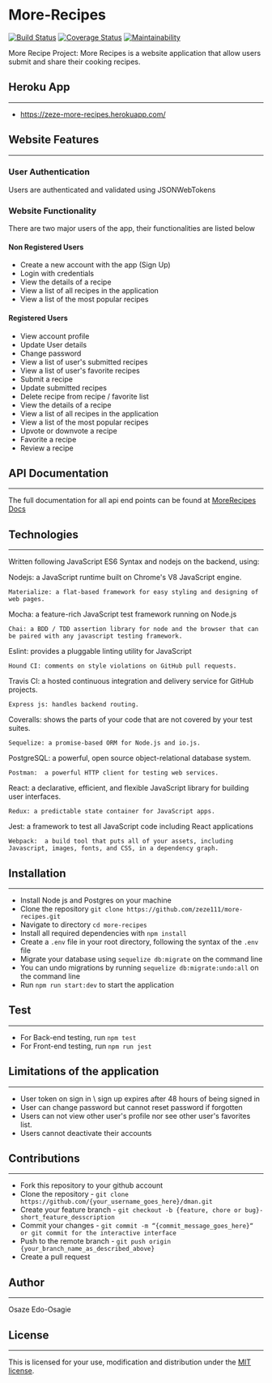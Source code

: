 # More-Recipes
  [![Build Status](https://travis-ci.org/zeze111/more-recipes.svg?branch=develop)](https://travis-ci.org/zeze111/more-recipes)
[![Coverage Status](https://coveralls.io/repos/github/zeze111/more-recipes/badge.svg?branch=develop)](https://coveralls.io/github/zeze111/more-recipes?branch=develop)
[![Maintainability](https://api.codeclimate.com/v1/badges/f665ddbfed3d92bd7fd4/maintainability)](https://codeclimate.com/github/zeze111/more-recipes/maintainability)


More Recipe Project: More Recipes is a website application that allow users submit and share their cooking recipes.

## Heroku App
---
* https://zeze-more-recipes.herokuapp.com/

## Website Features
---
### User Authentication
Users are authenticated and validated using JSONWebTokens

### Website Functionality
There are two major users of the app, their functionalities are listed below

#### Non Registered Users
* Create a new account with the app (Sign Up)
* Login with credentials
* View the details of a recipe
* View a list of all recipes in the application
* View a list of the most popular recipes

#### Registered Users
* View account profile
* Update User details
* Change password
* View a list of user's submitted recipes
* View a list of user's favorite recipes
* Submit a recipe
* Update submitted recipes
* Delete recipe from recipe / favorite list
* View the details of a recipe
* View a list of all recipes in the application
* View a list of the most popular recipes
* Upvote or downvote a recipe
* Favorite a recipe
* Review a recipe

## API Documentation
---
The full documentation for all api end points can be found at [MoreRecipes Docs](https://zeze-more-recipes.herokuapp.com/api-docs)

## Technologies
---
Written following JavaScript ES6 Syntax and nodejs on the backend, using:

Nodejs: a JavaScript runtime built on Chrome's V8 JavaScript engine.

```Materialize: a flat-based framework for easy styling and designing of web pages.```

Mocha: a feature-rich JavaScript test framework running on Node.js

```Chai: a BDD / TDD assertion library for node and the browser that can be paired with any javascript testing framework.```

Eslint: provides a pluggable linting utility for JavaScript

```Hound CI: comments on style violations on GitHub pull requests.```

Travis CI: a hosted continuous integration and delivery service for GitHub projects.

```Express js: handles backend routing.```

Coveralls: shows the parts of your code that are not covered by your test suites.

```Sequelize: a promise-based ORM for Node.js and io.js.```

PostgreSQL: a powerful, open source object-relational database system.

```Postman:  a powerful HTTP client for testing web services.```

React: a declarative, efficient, and flexible JavaScript library for building user interfaces.

```Redux: a predictable state container for JavaScript apps.```

Jest: a framework to test all JavaScript code including React applications

```Webpack:  a build tool that puts all of your assets, including Javascript, images, fonts, and CSS, in a dependency graph.```

## Installation
---
* Install Node js and Postgres on your machine
* Clone the repository `git clone https://github.com/zeze111/more-recipes.git`
* Navigate to directory `cd more-recipes`
* Install all required dependencies with `npm install`
* Create a `.env` file in your root directory, following the syntax of the `.env` file
* Migrate your database using `sequelize db:migrate` on the command line
* You can undo migrations by running `sequelize db:migrate:undo:all` on the command line
* Run `npm run start:dev` to start the application

## Test
---
* For Back-end testing, run `npm test`
* For Front-end testing, run `npm run jest`

## Limitations of the application
---
* User token on sign in \ sign up expires after 48 hours of being signed in
* User can change password but cannot reset password if forgotten
* Users can not view other user's profile nor see other user's favorites list.
* Users cannot deactivate their accounts

## Contributions
---
* Fork this repository to your github account
* Clone the repository - `git clone https://github.com/{your_username_goes_here}/dman.git`
* Create your feature branch - `git checkout -b {feature, chore or bug}-short_feature_desscription`
* Commit your changes - `git commit -m “{commit_message_goes_here}“ or git commit for the interactive interface`
* Push to the remote branch - `git push origin {your_branch_name_as_described_above}`
* Create a pull request

## Author
---
Osaze Edo-Osagie

## License
---
This is licensed for your use, modification and distribution under the [MIT license](https://github.com/zeze111/more-recipes/blob/develop/LICENSE).
